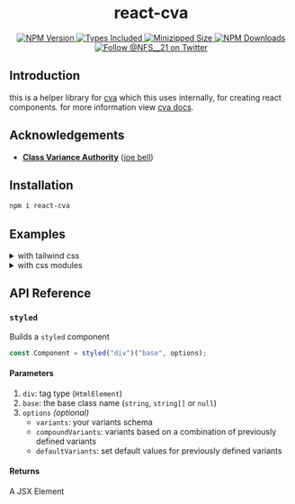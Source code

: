 <h1 align="center">react-cva</h1>

<p align="center">
  <a href="https://www.npmjs.com/package/react-cva">
    <img alt="NPM Version" src="https://badgen.net/npm/v/react-cva" />
  </a>
  <a href="https://www.npmjs.com/package/react-cva">
    <img alt="Types Included" src="https://badgen.net/npm/types/react-cva" />
  </a>
  <a href="https://bundlephobia.com/result?p=react-cva">
    <img alt="Minizipped Size" src="https://img.shields.io/bundlephobia/minzip/react-cva" />
  </a>
  <a href="https://www.npmjs.com/package/react-cva">
    <img alt="NPM Downloads" src="https://badgen.net/npm/dm/react-cva" />
  </a>
  <a href="https://twitter.com/NFS__21">
    <img alt="Follow @NFS__21 on Twitter" src="https://img.shields.io/twitter/follow/NFS__21.svg?style=social&label=Follow" />
  </a>
</p>

## Introduction

this is a helper library for [cva](https://github.com/joe-bell/cva#readme) which this uses internally, for creating react components.
for more information view [cva docs](https://github.com/joe-bell/cva#readme).

## Acknowledgements

- [**Class Variance Authority**](https://github.com/joe-bell/cva) ([joe bell](https://github.com/joe-bell))

## Installation

```sh
npm i react-cva
```

## Examples

<details>
    <summary>with tailwind css</summary>

```tsx
import { styled } from "react-cva";

const Button = styled("button")("button", {
  variants: {
    intent: {
      primary: [
        "bg-blue-500",
        "text-white",
        "border-transparent",
        "hover:bg-blue-600",
      ],
      secondary: [
        "bg-white",
        "text-gray-800",
        "border-gray-400",
        "hover:bg-gray-100",
      ],
    },
    size: {
      small: ["text-sm", "py-1", "px-2"],
      medium: ["text-base", "py-2", "px-4"],
    },
  },
  compoundVariants: [{ intent: "primary", size: "medium", class: "uppercase" }],
  defaultVariants: {
    intent: "primary",
    size: "medium",
  },
});

const Render = () => {
  return (
    <div>
      <Button intent="primary">test</Button>
    </div>
  );
};

```

</details>

<details>
    <summary>with css modules</summary>

```tsx
import { styled } from "react-cva";
import style from "./button.module.css";

const Button = styled("button")(style.base, {
  variants: {
    intent: {
      primary: style.primary,
      secondary: style.secondary,
    },
    size: {
      small: style.small,
      medium: style.medium,
    },
  },
  compoundVariants: [
    { intent: "primary", size: "medium", class: style.primaryMedium },
  ],
  defaultVariants: {
    intent: "primary",
    size: "medium",
  },
});

const Render = () => {
  return (
    <div>
      <Button>test</Button>
    </div>
  );
};

```

</details>

## API Reference

### `styled`

Builds a `styled` component

```ts
const Component = styled("div")("base", options);
```

#### Parameters

1. `div`: tag type (`HtmlElement`)
2. `base`: the base class name (`string`, `string[]` or `null`)
3. `options` _(optional)_
   - `variants`: your variants schema
   - `compoundVariants`: variants based on a combination of previously defined variants
   - `defaultVariants`: set default values for previously defined variants

#### Returns

A JSX Element

